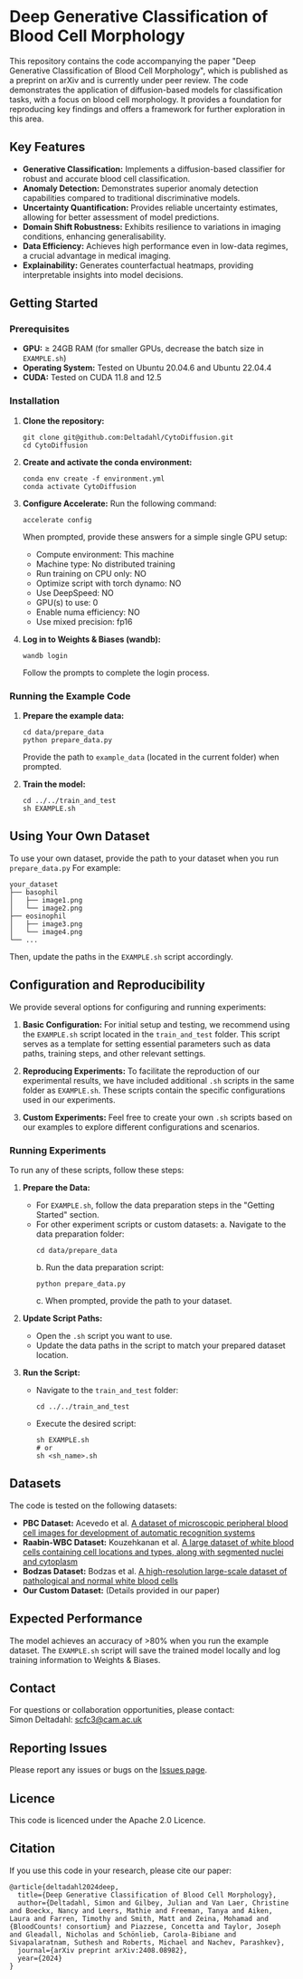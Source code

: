# Deep Generative Classification of Blood Cell Morphology

This repository contains the code accompanying the paper "Deep Generative Classification of Blood Cell Morphology", which is published as a preprint on arXiv and is currently under peer review. The code demonstrates the application of diffusion-based models for classification tasks, with a focus on blood cell morphology. It provides a foundation for reproducing key findings and offers a framework for further exploration in this area.

## Key Features

* **Generative Classification:** Implements a diffusion-based classifier for robust and accurate blood cell classification.
* **Anomaly Detection:** Demonstrates superior anomaly detection capabilities compared to traditional discriminative models.
* **Uncertainty Quantification:** Provides reliable uncertainty estimates, allowing for better assessment of model predictions.
* **Domain Shift Robustness:** Exhibits resilience to variations in imaging conditions, enhancing generalisability.
* **Data Efficiency:** Achieves high performance even in low-data regimes, a crucial advantage in medical imaging.
* **Explainability:** Generates counterfactual heatmaps, providing interpretable insights into model decisions.

## Getting Started

### Prerequisites

* **GPU:**  $\ge$ 24GB RAM (for smaller GPUs, decrease the batch size in `EXAMPLE.sh`)
* **Operating System:** Tested on Ubuntu 20.04.6 and Ubuntu 22.04.4
* **CUDA:** Tested on CUDA 11.8 and 12.5

### Installation

1. **Clone the repository:**

   ```
   git clone git@github.com:Deltadahl/CytoDiffusion.git
   cd CytoDiffusion
   ```

2. **Create and activate the conda environment:**

   ```
   conda env create -f environment.yml
   conda activate CytoDiffusion
   ```

3. **Configure Accelerate:**
   Run the following command:
   ```
   accelerate config
   ```
   When prompted, provide these answers for a simple single GPU setup:
   - Compute environment: This machine
   - Machine type: No distributed training
   - Run training on CPU only: NO
   - Optimize script with torch dynamo: NO
   - Use DeepSpeed: NO
   - GPU(s) to use: 0
   - Enable numa efficiency: NO
   - Use mixed precision: fp16

4. **Log in to Weights & Biases (wandb):**
   ```
   wandb login
   ```
   Follow the prompts to complete the login process.

### Running the Example Code

1. **Prepare the example data:**

    ```
   cd data/prepare_data
   python prepare_data.py
    ```
   Provide the path to `example_data` (located in the current folder) when prompted.

2. **Train the model:**

   ```
   cd ../../train_and_test
   sh EXAMPLE.sh
   ```

## Using Your Own Dataset

To use your own dataset, provide the path to your dataset when you run `prepare_data.py`
For example:

```plaintext
your_dataset
├── basophil
│   ├── image1.png
│   └── image2.png
├── eosinophil
│   ├── image3.png
│   └── image4.png
└── ...
```
Then, update the paths in the `EXAMPLE.sh` script accordingly.

## Configuration and Reproducibility

We provide several options for configuring and running experiments:

1. **Basic Configuration:** For initial setup and testing, we recommend using the `EXAMPLE.sh` script located in the `train_and_test` folder. This script serves as a template for setting essential parameters such as data paths, training steps, and other relevant settings.

2. **Reproducing Experiments:** To facilitate the reproduction of our experimental results, we have included additional `.sh` scripts in the same folder as `EXAMPLE.sh`. These scripts contain the specific configurations used in our experiments.

3. **Custom Experiments:** Feel free to create your own `.sh` scripts based on our examples to explore different configurations and scenarios.

### Running Experiments

To run any of these scripts, follow these steps:

1. **Prepare the Data:**
   - For `EXAMPLE.sh`, follow the data preparation steps in the "Getting Started" section.
   - For other experiment scripts or custom datasets:
     a. Navigate to the data preparation folder:
        ```
        cd data/prepare_data
        ```
     b. Run the data preparation script:
        ```
        python prepare_data.py
        ```
     c. When prompted, provide the path to your dataset.

2. **Update Script Paths:**
   - Open the `.sh` script you want to use.
   - Update the data paths in the script to match your prepared dataset location.

3. **Run the Script:**
   - Navigate to the `train_and_test` folder:
     ```
     cd ../../train_and_test
     ```
   - Execute the desired script:
     ```
     sh EXAMPLE.sh
     # or
     sh <sh_name>.sh
     ```

## Datasets

The code is tested on the following datasets:

* **PBC Dataset:**  Acevedo et al. [A dataset of microscopic peripheral blood cell images for development of automatic recognition systems](https://www.sciencedirect.com/science/article/pii/S2352340920303681)
* **Raabin-WBC Dataset:** Kouzehkanan et al. [A large dataset of white blood cells containing cell locations and types, along with segmented nuclei and cytoplasm](https://www.nature.com/articles/s41598-021-04426-x)
* **Bodzas Dataset:** Bodzas et al. [A high-resolution large-scale dataset of pathological and normal white blood cells](https://europepmc.org/article/MED/37468490)
* **Our Custom Dataset:** (Details provided in our paper)

## Expected Performance

The model achieves an accuracy of >80% when you run the example dataset. The `EXAMPLE.sh` script will save the trained model locally and log training information to Weights & Biases.

## Contact
For questions or collaboration opportunities, please contact:\
Simon Deltadahl: scfc3@cam.ac.uk

## Reporting Issues

Please report any issues or bugs on the [Issues page](https://github.com/Deltadahl/CytoDiffusion/issues).

## Licence

This code is licenced under the Apache 2.0 Licence.

## Citation

If you use this code in your research, please cite our paper:

```
@article{deltadahl2024deep,
  title={Deep Generative Classification of Blood Cell Morphology},
  author={Deltadahl, Simon and Gilbey, Julian and Van Laer, Christine and Boeckx, Nancy and Leers, Mathie and Freeman, Tanya and Aiken, Laura and Farren, Timothy and Smith, Matt and Zeina, Mohamad and {BloodCounts! consortium} and Piazzese, Concetta and Taylor, Joseph and Gleadall, Nicholas and Schönlieb, Carola-Bibiane and Sivapalaratnam, Suthesh and Roberts, Michael and Nachev, Parashkev},
  journal={arXiv preprint arXiv:2408.08982},
  year={2024}
}
```
